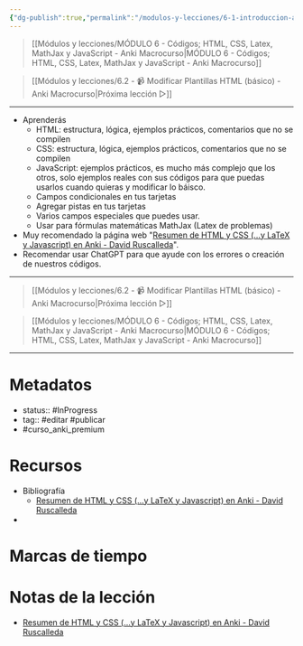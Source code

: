 ```yaml
---
{"dg-publish":true,"permalink":"/modulos-y-lecciones/6-1-introduccion-al-modulo-6-anki-macrocurso/","noteIcon":""}
---
```



> [[Módulos y lecciones/MÓDULO 6 - Códigos; HTML, CSS, Latex, MathJax y JavaScript - Anki Macrocurso\|MÓDULO 6 - Códigos; HTML, CSS, Latex, MathJax y JavaScript - Anki Macrocurso]]

> [[Módulos y lecciones/6.2 - 📹 Modificar Plantillas HTML (básico) - Anki Macrocurso\|Próxima lección ▷]]

---

- Aprenderás
	- HTML: estructura, lógica, ejemplos prácticos, comentarios que no se compilen
	- CSS: estructura, lógica, ejemplos prácticos, comentarios que no se compilen
	- JavaScript: ejemplos prácticos, es mucho más complejo que los otros, solo ejemplos reales con sus códigos para que puedas usarlos cuando quieras y modificar lo báisco.
	- Campos condicionales en tus tarjetas
	- Agregar pistas en tus tarjetas
	- Varios campos especiales que puedes usar.
	- Usar para fórmulas matemáticas MathJax (Latex de problemas)
- Muy recomendado la página web "[Resumen de HTML y CSS (...y LaTeX y Javascript) en Anki - David Ruscalleda](https://www.davidrusca.com/anki/code/)".
- Recomendar usar ChatGPT para que ayude con los errores o creación de nuestros códigos.

---

> [[Módulos y lecciones/6.2 - 📹 Modificar Plantillas HTML (básico) - Anki Macrocurso\|Próxima lección ▷]]

> [[Módulos y lecciones/MÓDULO 6 - Códigos; HTML, CSS, Latex, MathJax y JavaScript - Anki Macrocurso\|MÓDULO 6 - Códigos; HTML, CSS, Latex, MathJax y JavaScript - Anki Macrocurso]]

---

# Metadatos
- status:: #InProgress  
- tag:: #editar #publicar 
- #curso_anki_premium

# Recursos
- Bibliografía
	- [Resumen de HTML y CSS (...y LaTeX y Javascript) en Anki - David Ruscalleda](https://www.davidrusca.com/anki/code/)
- 

# Marcas de tiempo


# Notas de la lección
- [Resumen de HTML y CSS (...y LaTeX y Javascript) en Anki - David Ruscalleda](https://www.davidrusca.com/anki/code/)